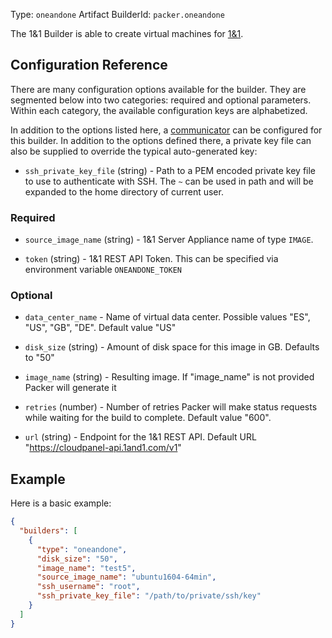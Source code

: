 Type: `oneandone`
Artifact BuilderId: `packer.oneandone`

The 1&1 Builder is able to create virtual machines for
[1&1](https://www.1and1.com/).

## Configuration Reference

There are many configuration options available for the builder. They are
segmented below into two categories: required and optional parameters. Within
each category, the available configuration keys are alphabetized.

In addition to the options listed here, a
[communicator](/packer/docs/templates/legacy_json_templates/communicator) can be configured for this
builder. In addition to the options defined there, a private key file
can also be supplied to override the typical auto-generated key:

- `ssh_private_key_file` (string) - Path to a PEM encoded private key file to use to authenticate with SSH.
  The `~` can be used in path and will be expanded to the home directory
  of current user.


### Required

- `source_image_name` (string) - 1&1 Server Appliance name of type `IMAGE`.

- `token` (string) - 1&1 REST API Token. This can be specified via
  environment variable `ONEANDONE_TOKEN`

### Optional

- `data_center_name` - Name of virtual data center. Possible values "ES",
  "US", "GB", "DE". Default value "US"

- `disk_size` (string) - Amount of disk space for this image in GB. Defaults
  to "50"

- `image_name` (string) - Resulting image. If "image_name" is not provided
  Packer will generate it

- `retries` (number) - Number of retries Packer will make status requests
  while waiting for the build to complete. Default value "600".

<!-- markdown-link-check-disable -->

- `url` (string) - Endpoint for the 1&1 REST API. Default URL
"<https://cloudpanel-api.1and1.com/v1>"
<!-- markdown-link-check-enable -->

## Example

Here is a basic example:

```json
{
  "builders": [
    {
      "type": "oneandone",
      "disk_size": "50",
      "image_name": "test5",
      "source_image_name": "ubuntu1604-64min",
      "ssh_username": "root",
      "ssh_private_key_file": "/path/to/private/ssh/key"
    }
  ]
}
```
